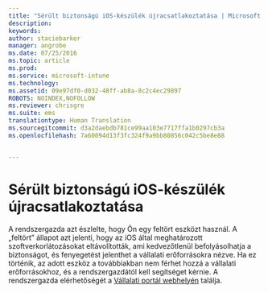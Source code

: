 ```yaml
---
title: "Sérült biztonságú iOS-készülék újracsatlakoztatása | Microsoft Intune"
description: 
keywords: 
author: staciebarker
manager: angrobe
ms.date: 07/25/2016
ms.topic: article
ms.prod: 
ms.service: microsoft-intune
ms.technology: 
ms.assetid: 09e97df0-d032-48ff-ab8a-8c2c4ec29897
ROBOTS: NOINDEX,NOFOLLOW
ms.reviewer: chrisgre
ms.suite: ems
translationtype: Human Translation
ms.sourcegitcommit: d3a2daebdb781ce99aa103e7717ffa1b0297cb3a
ms.openlocfilehash: 7a60094d13f3fc324f9a9bb80856c042c5be8e88


---
```


# Sérült biztonságú iOS-készülék újracsatlakoztatása
A rendszergazda azt észlelte, hogy Ön egy feltört eszközt használ. A „feltört” állapot azt jelenti, hogy az iOS által meghatározott szoftverkorlátozásokat eltávolították, ami kedvezőtlenül befolyásolhatja a biztonságot, és fenyegetést jelenthet a vállalati erőforrásokra nézve. Ha ez történik, az adott eszköz a továbbiakban nem férhet hozzá a vállalati erőforrásokhoz, és a rendszergazdától kell segítséget kérnie. A rendszergazda elérhetőségét a [Vállalati portál webhelyén](http://portal.manage.microsoft.com) találja.



<!--HONumber=Aug16_HO4-->


